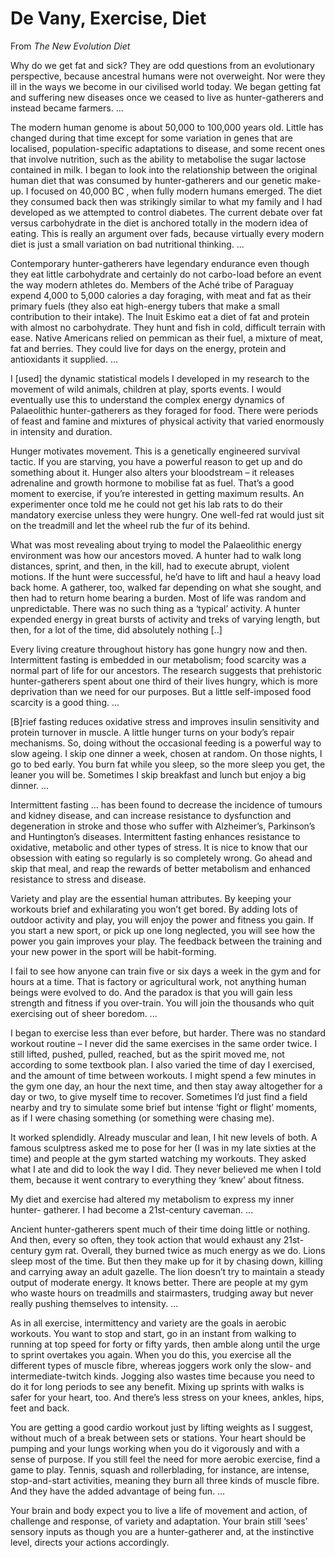 # De Vany, Exercise, Diet

From *The New Evolution Diet*

Why do we get fat and sick? They are odd questions from an
evolutionary perspective, because ancestral humans were not
overweight.  Nor were they ill in the ways we become in our civilised
world today. We began getting fat and suffering new diseases once we
ceased to live as hunter-gatherers and instead became farmers. ...

The modern human genome is about 50,000 to 100,000 years old.  Little
has changed during that time except for some variation in genes that
are localised, population-specific adaptations to disease, and some
recent ones that involve nutrition, such as the ability to metabolise
the sugar lactose contained in milk.  I began to look into the
relationship between the original human diet that was consumed by
hunter-gatherers and our genetic make-up. I focused on 40,000 BC ,
when fully modern humans emerged.  The diet they consumed back then
was strikingly similar to what my family and I had developed as we
attempted to control diabetes.  The current debate over fat versus
carbohydrate in the diet is anchored totally in the modern idea of
eating.  This is really an argument over fads, because virtually every
modern diet is just a small variation on bad nutritional thinking. ...

<a name="fast"/>

Contemporary hunter-gatherers have legendary endurance even though
they eat little carbohydrate and certainly do not carbo-load before an
event the way modern athletes do. Members of the Aché tribe of
Paraguay expend 4,000 to 5,000 calories a day foraging, with meat and
fat as their primary fuels (they also eat high-energy tubers that make
a small contribution to their intake). The Inuit Eskimo eat a diet of
fat and protein with almost no carbohydrate. They hunt and fish in
cold, difficult terrain with ease. Native Americans relied on pemmican
as their fuel, a mixture of meat, fat and berries. They could live for
days on the energy, protein and antioxidants it supplied. ...

I [used] the dynamic statistical models I developed in my research to
the movement of wild animals, children at play, sports events.  I
would eventually use this to understand the complex energy dynamics of
Palaeolithic hunter-gatherers as they foraged for food.  There were
periods of feast and famine and mixtures of physical activity that
varied enormously in intensity and duration.

Hunger motivates movement. This is a genetically engineered survival
tactic. If you are starving, you have a powerful reason to get up and
do something about it. Hunger also alters your bloodstream – it
releases adrenaline and growth hormone to mobilise fat as fuel. That’s
a good moment to exercise, if you’re interested in getting maximum
results.  An experimenter once told me he could not get his lab rats
to do their mandatory exercise unless they were hungry.  One well-fed
rat would just sit on the treadmill and let the wheel rub the fur of
its behind.

What was most revealing about trying to model the Palaeolithic energy
environment was how our ancestors moved. A hunter had to walk long
distances, sprint, and then, in the kill, had to execute abrupt,
violent motions.  If the hunt were successful, he’d have to lift and
haul a heavy load back home. A gatherer, too, walked far depending on
what she sought, and then had to return home bearing a burden.  Most
of life was random and unpredictable.  There was no such thing as a
‘typical’ activity.  A hunter expended energy in great bursts of
activity and treks of varying length, but then, for a lot of the time,
did absolutely nothing [..]

Every living creature throughout history has gone hungry now and
then. Intermittent fasting is embedded in our metabolism; food
scarcity was a normal part of life for our ancestors. The research
suggests that prehistoric hunter-gatherers spent about one third of
their lives hungry, which is more deprivation than we need for our
purposes. But a little self-imposed food scarcity is a good thing. ...

[B]rief fasting reduces oxidative stress and improves insulin
sensitivity and protein turnover in muscle. A little hunger turns on
your body’s repair mechanisms. So, doing without the occasional
feeding is a powerful way to slow ageing. I skip one dinner a week,
chosen at random. On those nights, I go to bed early. You burn fat
while you sleep, so the more sleep you get, the leaner you will
be. Sometimes I skip breakfast and lunch but enjoy a big dinner. ...

Intermittent fasting ... has been found to decrease the incidence of
tumours and kidney disease, and can increase resistance to dysfunction
and degeneration in stroke and those who suffer with Alzheimer’s,
Parkinson’s and Huntington’s diseases.  Intermittent fasting enhances
resistance to oxidative, metabolic and other types of stress. It is
nice to know that our obsession with eating so regularly is so
completely wrong. Go ahead and skip that meal, and reap the rewards of
better metabolism and enhanced resistance to stress and disease.

<a name='jog'/>

Variety and play are the essential human attributes. By keeping your
workouts brief and exhilarating you won’t get bored. By adding lots of
outdoor activity and play, you will enjoy the power and fitness you
gain. If you start a new sport, or pick up one long neglected, you
will see how the power you gain improves your play.  The feedback
between the training and your new power in the sport will be
habit-forming.

I fail to see how anyone can train five or six days a week in the gym
and for hours at a time. That is factory or agricultural work, not
anything human beings were evolved to do. And the paradox is that you
will gain less strength and fitness if you over-train.  You will join
the thousands who quit exercising out of sheer boredom. ...

I began to exercise less than ever before, but harder. There was no
standard workout routine – I never did the same exercises in the same
order twice. I still lifted, pushed, pulled, reached, but as the
spirit moved me, not according to some textbook plan.  I also varied
the time of day I exercised, and the amount of time between
workouts. I might spend a few minutes in the gym one day, an hour the
next time, and then stay away altogether for a day or two, to give
myself time to recover. Sometimes I’d just find a field nearby and try
to simulate some brief but intense ‘fight or flight’ moments, as if I
were chasing something (or something were chasing me).

It worked splendidly. Already muscular and lean, I hit new levels of
both. A famous sculptress asked me to pose for her (I was in my late
sixties at the time) and people at the gym started watching my
workouts. They asked what I ate and did to look the way I did.  They
never believed me when I told them, because it went contrary to
everything they ‘knew’ about fitness.

My diet and exercise had altered my metabolism to express my inner
hunter- gatherer. I had become a 21st-century caveman. ...

Ancient hunter-gatherers spent much of their time doing little or
nothing. And then, every so often, they took action that would exhaust
any 21st-century gym rat.  Overall, they burned twice as much energy
as we do. Lions sleep most of the time. But then they make up for it
by chasing down, killing and carrying away an adult gazelle. The lion
doesn’t try to maintain a steady output of moderate energy. It knows
better.  There are people at my gym who waste hours on treadmills and
stairmasters, trudging away but never really pushing themselves to
intensity. ...

<a name='run'/>

As in all exercise, intermittency and variety are the goals in aerobic
workouts. You want to stop and start, go in an instant from walking to
running at top speed for forty or fifty yards, then amble along until
the urge to sprint overtakes you again. When you do this, you exercise
all the different types of muscle fibre, whereas joggers work only the
slow- and intermediate-twitch kinds.  Jogging also wastes time because
you need to do it for long periods to see any benefit. Mixing up
sprints with walks is safer for your heart, too. And there’s less
stress on your knees, ankles, hips, feet and back.

You are getting a good cardio workout just by lifting weights as I
suggest, without much of a break between sets or stations.  Your heart
should be pumping and your lungs working when you do it vigorously and
with a sense of purpose. If you still feel the need for more aerobic
exercise, find a game to play.  Tennis, squash and rollerblading, for
instance, are intense, stop-and-start activities, meaning they burn
all three kinds of muscle fibre. And they have the added advantage of
being fun. ...

Your brain and body expect you to live a life of movement and action,
of challenge and response, of variety and adaptation. Your brain still
‘sees’ sensory inputs as though you are a hunter-gatherer and, at the
instinctive level, directs your actions accordingly.

